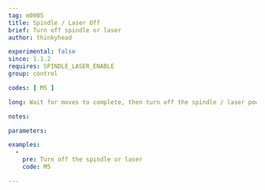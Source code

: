 ```yaml
---
tag: m0005
title: Spindle / Laser Off
brief: Turn off spindle or laser
author: thinkyhead

experimental: false
since: 1.1.2
requires: SPINDLE_LASER_ENABLE
group: control

codes: [ M5 ]

long: Wait for moves to complete, then turn off the spindle / laser power and PWM.

notes:

parameters:

examples:
  -
    pre: Turn off the spindle or laser
    code: M5

---
```

